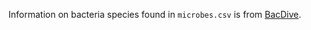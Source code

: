 Information on bacteria species found in `microbes.csv` is from [BacDive](https://bacdive.dsmz.de/).